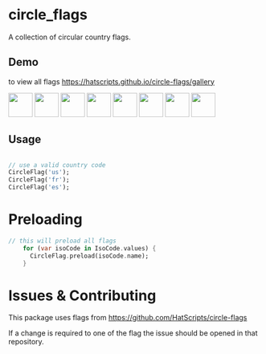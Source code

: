 # circle_flags

A collection of circular country flags. 

## Demo

to view all flags https://hatscripts.github.io/circle-flags/gallery

<img src="https://hatscripts.github.io/circle-flags/flags/br.svg" width="48">
<img src="https://hatscripts.github.io/circle-flags/flags/cn.svg" width="48">
<img src="https://hatscripts.github.io/circle-flags/flags/gb.svg" width="48">
<img src="https://hatscripts.github.io/circle-flags/flags/id.svg" width="48">
<img src="https://hatscripts.github.io/circle-flags/flags/in.svg" width="48">
<img src="https://hatscripts.github.io/circle-flags/flags/ng.svg" width="48">
<img src="https://hatscripts.github.io/circle-flags/flags/ru.svg" width="48">
<img src="https://hatscripts.github.io/circle-flags/flags/us.svg" width="48">

## Usage

```dart

// use a valid country code
CircleFlag('us');
CircleFlag('fr');
CircleFlag('es');

```

# Preloading

```dart
// this will preload all flags
    for (var isoCode in IsoCode.values) {
      CircleFlag.preload(isoCode.name);
    }
```


# Issues & Contributing 

This package uses flags from https://github.com/HatScripts/circle-flags

If a change is required to one of the flag the issue should be opened in that repository.


